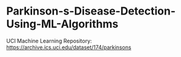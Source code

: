 # Parkinson-s-Disease-Detection-Using-ML-Algorithms
UCI Machine Learning Repository: https://archive.ics.uci.edu/dataset/174/parkinsons
